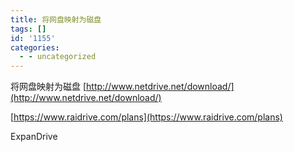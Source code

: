 ```yaml
---
title: 将网盘映射为磁盘
tags: []
id: '1155'
categories:
  - - uncategorized
---
```


将网盘映射为磁盘 [http://www.netdrive.net/download/](http://www.netdrive.net/download/)

[https://www.raidrive.com/plans](https://www.raidrive.com/plans)

ExpanDrive